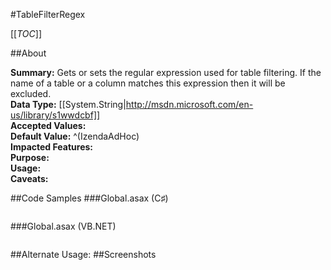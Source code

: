 #TableFilterRegex

[[_TOC_]]

##About

**Summary:**  Gets or sets the regular expression used for table filtering. If the name of a table or a column matches this expression then it will be excluded.   
**Data Type:** [[System.String|http://msdn.microsoft.com/en-us/library/s1wwdcbf]]  
**Accepted Values:**   
**Default Value:** ^(IzendaAdHoc)  
**Impacted Features:**   
**Purpose:**   
**Usage:**   
**Caveats:**   

##Code Samples
###Global.asax (C♯)

```csharp
```

###Global.asax (VB.NET)

```visualbasic
```
##Alternate Usage: 
##Screenshots
